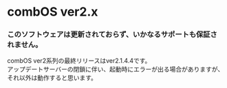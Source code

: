 # combOS ver2.x
### このソフトウェアは更新されておらず、いかなるサポートも保証されません。
combOS ver2系列の最終リリースはver2.1.4.4です。<br>
アップデートサーバーの閉鎖に伴い、起動時にエラーが出る場合がありますが、それ以外は動作すると思います。
